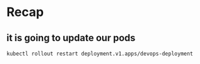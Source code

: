 # Recap

## it is going to update our pods
`kubectl rollout restart deployment.v1.apps/devops-deployment`